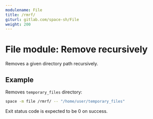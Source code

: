 ```yaml
---
modulename: File
title: /rmrf/
giturl: gitlab.com/space-sh/File
weight: 200
---
```

# File module: Remove recursively

Removes a given directory path recursively.


## Example

Removes `temporary_files` directory:
```sh
space -m file /rmrf/ -- "/home/user/temporary_files"
```

Exit status code is expected to be 0 on success.
